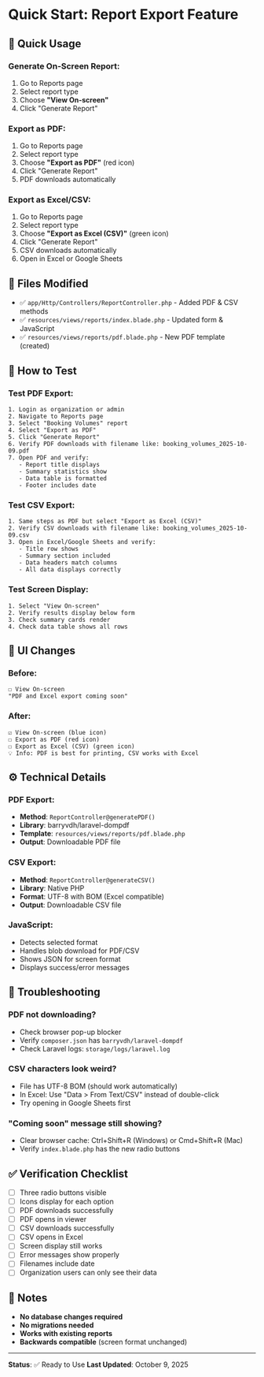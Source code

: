 # Quick Start: Report Export Feature

## 🚀 Quick Usage

### Generate On-Screen Report:
1. Go to Reports page
2. Select report type
3. Choose **"View On-screen"** 
4. Click "Generate Report"

### Export as PDF:
1. Go to Reports page
2. Select report type
3. Choose **"Export as PDF"** (red icon)
4. Click "Generate Report"
5. PDF downloads automatically

### Export as Excel/CSV:
1. Go to Reports page
2. Select report type
3. Choose **"Export as Excel (CSV)"** (green icon)
4. Click "Generate Report"
5. CSV downloads automatically
6. Open in Excel or Google Sheets

## 📁 Files Modified

- ✅ `app/Http/Controllers/ReportController.php` - Added PDF & CSV methods
- ✅ `resources/views/reports/index.blade.php` - Updated form & JavaScript
- ✅ `resources/views/reports/pdf.blade.php` - New PDF template (created)

## 🧪 How to Test

### Test PDF Export:
```
1. Login as organization or admin
2. Navigate to Reports page
3. Select "Booking Volumes" report
4. Select "Export as PDF"
5. Click "Generate Report"
6. Verify PDF downloads with filename like: booking_volumes_2025-10-09.pdf
7. Open PDF and verify:
   - Report title displays
   - Summary statistics show
   - Data table is formatted
   - Footer includes date
```

### Test CSV Export:
```
1. Same steps as PDF but select "Export as Excel (CSV)"
2. Verify CSV downloads with filename like: booking_volumes_2025-10-09.csv
3. Open in Excel/Google Sheets and verify:
   - Title row shows
   - Summary section included
   - Data headers match columns
   - All data displays correctly
```

### Test Screen Display:
```
1. Select "View On-screen"
2. Verify results display below form
3. Check summary cards render
4. Check data table shows all rows
```

## 🎨 UI Changes

### Before:
```
☐ View On-screen
"PDF and Excel export coming soon"
```

### After:
```
☑ View On-screen (blue icon)
☐ Export as PDF (red icon)
☐ Export as Excel (CSV) (green icon)
💡 Info: PDF is best for printing, CSV works with Excel
```

## ⚙️ Technical Details

### PDF Export:
- **Method**: `ReportController@generatePDF()`
- **Library**: barryvdh/laravel-dompdf
- **Template**: `resources/views/reports/pdf.blade.php`
- **Output**: Downloadable PDF file

### CSV Export:
- **Method**: `ReportController@generateCSV()`
- **Library**: Native PHP
- **Format**: UTF-8 with BOM (Excel compatible)
- **Output**: Downloadable CSV file

### JavaScript:
- Detects selected format
- Handles blob download for PDF/CSV
- Shows JSON for screen format
- Displays success/error messages

## 🔧 Troubleshooting

### PDF not downloading?
- Check browser pop-up blocker
- Verify `composer.json` has `barryvdh/laravel-dompdf`
- Check Laravel logs: `storage/logs/laravel.log`

### CSV characters look weird?
- File has UTF-8 BOM (should work automatically)
- In Excel: Use "Data > From Text/CSV" instead of double-click
- Try opening in Google Sheets first

### "Coming soon" message still showing?
- Clear browser cache: Ctrl+Shift+R (Windows) or Cmd+Shift+R (Mac)
- Verify `index.blade.php` has the new radio buttons

## ✅ Verification Checklist

- [ ] Three radio buttons visible
- [ ] Icons display for each option
- [ ] PDF downloads successfully
- [ ] PDF opens in viewer
- [ ] CSV downloads successfully
- [ ] CSV opens in Excel
- [ ] Screen display still works
- [ ] Error messages show properly
- [ ] Filenames include date
- [ ] Organization users can only see their data

## 📝 Notes

- **No database changes required**
- **No migrations needed**
- **Works with existing reports**
- **Backwards compatible** (screen format unchanged)

---

**Status**: ✅ Ready to Use
**Last Updated**: October 9, 2025
